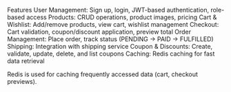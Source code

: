 
Features
User Management: Sign up, login, JWT-based authentication, role-based access
Products: CRUD operations, product images, pricing
Cart & Wishlist: Add/remove products, view cart, wishlist management
Checkout: Cart validation, coupon/discount application, preview total
Order Management: Place order, track status (PENDING → PAID → FULFILLED)
Shipping: Integration with shipping service
Coupon & Discounts: Create, validate, update, delete, and list coupons
Caching: Redis caching for fast data retrieval

Redis is used for caching frequently accessed data (cart, checkout previews).

